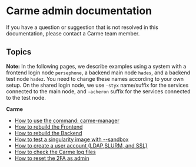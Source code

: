 # Carme admin documentation

If you have a question or suggestion that is not resolved in this documentation, please contact a Carme team member.

## Topics

**Note:** In the following pages, we describe examples using a system with a frontend login node `persephone`, a backend main node `hades`, and a backend test node `hadez`. You need to change these names according to your own setup. On the shared login node, we use `-styx` name/suffix for the services connected to the main node, and `-acheron` suffix for the services connected to the test node.

**Carme** 
  * [How to use the command: carme-manager](./carme/carme-manager/carme-manager.md)
  * [How to rebuild the Frontend](./carme/frontend/frontend.md)
  * [How to rebuild the Backend](./carme/backend/backend.md)
  * [How to test a singularity image with --sandbox](./carme/sandbox/sandbox.md)
  * [How to create a user account (LDAP,SLURM, and SSL)](./carme/create-user/create-user.md)
  * [How to check the Carme log files](./carme/log-files/log-files.md)
  * [How to reset the 2FA as admin](./carme/2FA-reset-admin/2FA-reset-admin.md)
